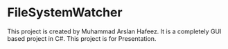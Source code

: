 # FileSystemWatcher
This project is created by Muhammad Arslan Hafeez. It is a completely GUI based project in C#. This project is for Presentation.
